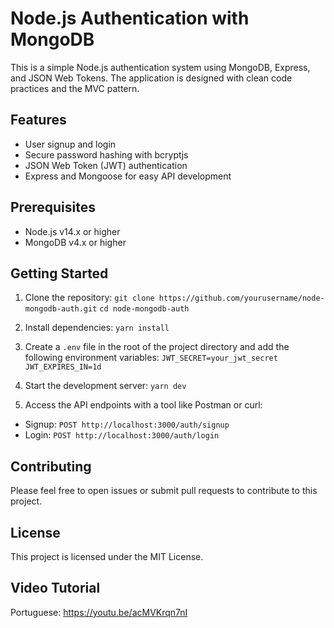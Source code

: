 # Node.js Authentication with MongoDB

This is a simple Node.js authentication system using MongoDB, Express, and JSON Web Tokens. The application is designed with clean code practices and the MVC pattern.

## Features

- User signup and login
- Secure password hashing with bcryptjs
- JSON Web Token (JWT) authentication
- Express and Mongoose for easy API development

## Prerequisites

- Node.js v14.x or higher
- MongoDB v4.x or higher

## Getting Started

1. Clone the repository:
``git clone https://github.com/yourusername/node-mongodb-auth.git``
``cd node-mongodb-auth``

2. Install dependencies:
``yarn install``


3. Create a `.env` file in the root of the project directory and add the following environment variables:
``JWT_SECRET=your_jwt_secret``
``JWT_EXPIRES_IN=1d``

4. Start the development server:
``yarn dev``

5. Access the API endpoints with a tool like Postman or curl:

- Signup: `POST http://localhost:3000/auth/signup`
- Login: `POST http://localhost:3000/auth/login`

## Contributing

Please feel free to open issues or submit pull requests to contribute to this project.

## License

This project is licensed under the MIT License.

## Video Tutorial
Portuguese: https://youtu.be/acMVKrqn7nI
